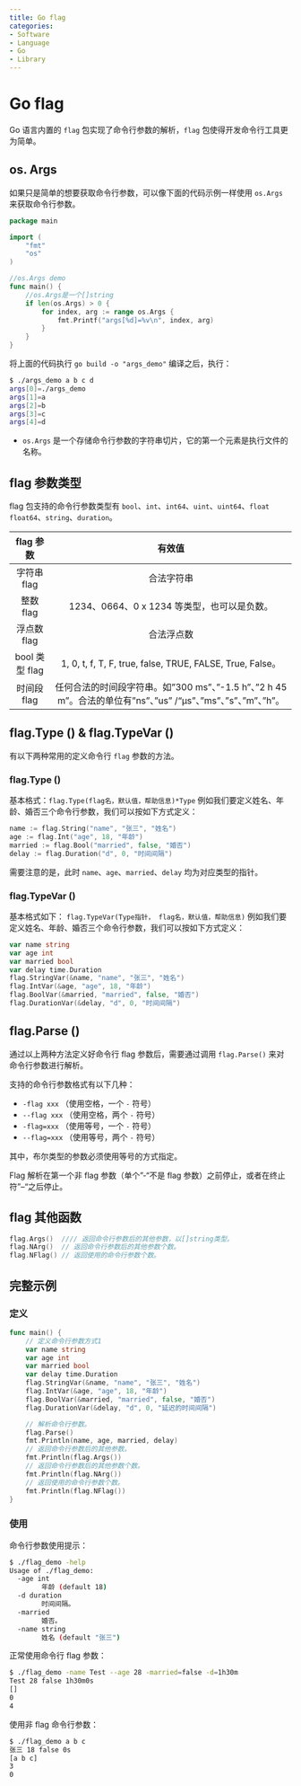 ```yaml
---
title: Go flag
categories:
- Software
- Language
- Go
- Library
---
```

# Go flag

Go 语言内置的 `flag` 包实现了命令行参数的解析，`flag` 包使得开发命令行工具更为简单。

## os. Args

如果只是简单的想要获取命令行参数，可以像下面的代码示例一样使用 `os.Args` 来获取命令行参数。

```go
package main

import (
    "fmt"
    "os"
)

//os.Args demo
func main() {
    //os.Args是一个[]string
    if len(os.Args) > 0 {
        for index, arg := range os.Args {
            fmt.Printf("args[%d]=%v\n", index, arg)
        }
    }
}
```

将上面的代码执行 `go build -o "args_demo"` 编译之后，执行：

```bash
$ ./args_demo a b c d
args[0]=./args_demo
args[1]=a
args[2]=b
args[3]=c
args[4]=d
```

- `os.Args` 是一个存储命令行参数的字符串切片，它的第一个元素是执行文件的名称。

## flag 参数类型

flag 包支持的命令行参数类型有 `bool`、`int`、`int64`、`uint`、`uint64`、`float` `float64`、`string`、`duration`。

|   flag 参数   |                            有效值                            |
| :----------: | :----------------------------------------------------------: |
|  字符串 flag  |                          合法字符串                          |
|   整数 flag   |           1234、0664、0 x 1234 等类型，也可以是负数。           |
|  浮点数 flag  |                          合法浮点数                          |
| bool 类型 flag |  1, 0, t, f, T, F, true, false, TRUE, FALSE, True, False。   |
|  时间段 flag  | 任何合法的时间段字符串。如”300 ms”、”-1.5 h”、”2 h 45 m”。合法的单位有”ns”、”us” /“µs”、”ms”、”s”、”m”、”h”。 |

## flag.Type () & flag.TypeVar ()

有以下两种常用的定义命令行 `flag` 参数的方法。

### flag.Type ()

基本格式：`flag.Type(flag名，默认值，帮助信息)*Type` 例如我们要定义姓名、年龄、婚否三个命令行参数，我们可以按如下方式定义：

```go
name := flag.String("name", "张三", "姓名")
age := flag.Int("age", 18, "年龄")
married := flag.Bool("married", false, "婚否")
delay := flag.Duration("d", 0, "时间间隔")
```

需要注意的是，此时 `name`、`age`、`married`、`delay` 均为对应类型的指针。

### flag.TypeVar ()

基本格式如下： `flag.TypeVar(Type指针， flag名，默认值，帮助信息)` 例如我们要定义姓名、年龄、婚否三个命令行参数，我们可以按如下方式定义：

```go
var name string
var age int
var married bool
var delay time.Duration
flag.StringVar(&name, "name", "张三", "姓名")
flag.IntVar(&age, "age", 18, "年龄")
flag.BoolVar(&married, "married", false, "婚否")
flag.DurationVar(&delay, "d", 0, "时间间隔")
```

## flag.Parse ()

通过以上两种方法定义好命令行 flag 参数后，需要通过调用 `flag.Parse()` 来对命令行参数进行解析。

支持的命令行参数格式有以下几种：

- `-flag xxx` （使用空格，一个 `-` 符号）
- `--flag xxx` （使用空格，两个 `-` 符号）
- `-flag=xxx` （使用等号，一个 `-` 符号）
- `--flag=xxx` （使用等号，两个 `-` 符号）

其中，布尔类型的参数必须使用等号的方式指定。

Flag 解析在第一个非 flag 参数（单个”-“不是 flag 参数）之前停止，或者在终止符”–“之后停止。

## flag 其他函数

```go
flag.Args()  //// 返回命令行参数后的其他参数，以[]string类型。
flag.NArg()  // 返回命令行参数后的其他参数个数。
flag.NFlag() // 返回使用的命令行参数个数。
```

## 完整示例

### 定义

```go
func main() {
    // 定义命令行参数方式1
    var name string
    var age int
    var married bool
    var delay time.Duration
    flag.StringVar(&name, "name", "张三", "姓名")
    flag.IntVar(&age, "age", 18, "年龄")
    flag.BoolVar(&married, "married", false, "婚否")
    flag.DurationVar(&delay, "d", 0, "延迟的时间间隔")

    // 解析命令行参数。
    flag.Parse()
    fmt.Println(name, age, married, delay)
    // 返回命令行参数后的其他参数。
    fmt.Println(flag.Args())
    // 返回命令行参数后的其他参数个数。
    fmt.Println(flag.NArg())
    // 返回使用的命令行参数个数。
    fmt.Println(flag.NFlag())
}
```

### 使用

命令行参数使用提示：

```bash
$ ./flag_demo -help
Usage of ./flag_demo:
  -age int
        年龄 (default 18)
  -d duration
        时间间隔。
  -married
        婚否。
  -name string
        姓名 (default "张三")
```

正常使用命令行 flag 参数：

```bash
$ ./flag_demo -name Test --age 28 -married=false -d=1h30m
Test 28 false 1h30m0s
[]
0
4
```

使用非 flag 命令行参数：

```bash
$ ./flag_demo a b c
张三 18 false 0s
[a b c]
3
0
```